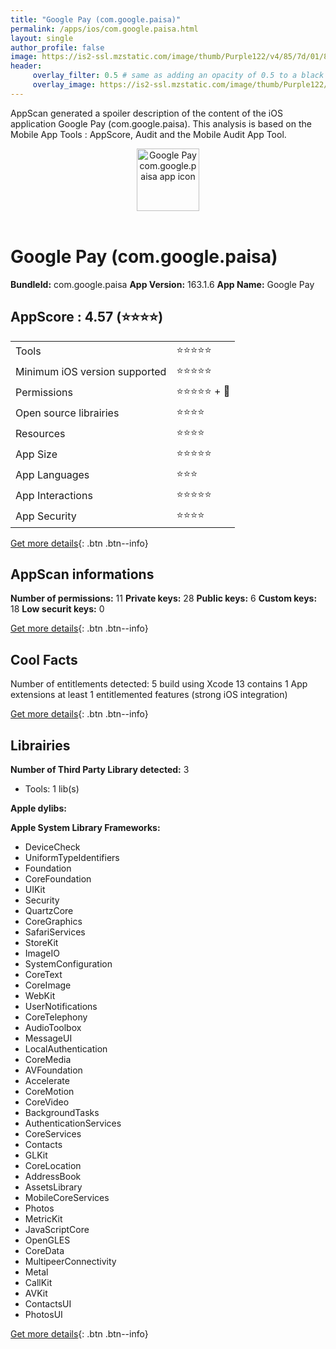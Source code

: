 ```yaml
---
title: "Google Pay (com.google.paisa)"
permalink: /apps/ios/com.google.paisa.html
layout: single
author_profile: false
image: https://is2-ssl.mzstatic.com/image/thumb/Purple122/v4/85/7d/01/857d016f-75e4-b60f-9694-c0f630f5bce4/GPayAppIcon-0-1x_U007emarketing-0-0-0-5-0-0-85-220.png/512x512bb.jpg
header: 
     overlay_filter: 0.5 # same as adding an opacity of 0.5 to a black background
     overlay_image: https://is2-ssl.mzstatic.com/image/thumb/Purple122/v4/85/7d/01/857d016f-75e4-b60f-9694-c0f630f5bce4/GPayAppIcon-0-1x_U007emarketing-0-0-0-5-0-0-85-220.png/512x512bb.jpg
---
```

AppScan generated a spoiler description of the content of the iOS application Google Pay (com.google.paisa). This analysis is based on the Mobile App Tools : AppScore, Audit and the Mobile Audit App Tool.

  
  
<div style="text-align: center;"><img src="https://is2-ssl.mzstatic.com/image/thumb/Purple122/v4/85/7d/01/857d016f-75e4-b60f-9694-c0f630f5bce4/GPayAppIcon-0-1x_U007emarketing-0-0-0-5-0-0-85-220.png/512x512bb.jpg" width="100" height="100" alt="Google Pay com.google.paisa app icon"></div></br>
  
# Google Pay (com.google.paisa)

**BundleId:** com.google.paisa
**App Version:** 163.1.6
**App Name:** Google Pay


## AppScore : 4.57 (⭐️⭐️⭐️⭐️) 

<table>
<tr><td> Tools </td><td> ⭐️⭐️⭐️⭐️⭐️ </td></tr>
<tr><td> Minimum iOS version supported </td><td> ⭐️⭐️⭐️⭐️⭐️ </td></tr>
<tr><td> Permissions </td><td> ⭐️⭐️⭐️⭐️⭐️ + 🌟 </td></tr>
<tr><td> Open source librairies </td><td> ⭐️⭐️⭐️⭐️ </td></tr>
<tr><td> Resources </td><td> ⭐️⭐️⭐️⭐️ </td></tr>
<tr><td> App Size </td><td> ⭐️⭐️⭐️⭐️⭐️ </td></tr>
<tr><td> App Languages </td><td> ⭐️⭐️⭐️ </td></tr>
<tr><td> App Interactions </td><td> ⭐️⭐️⭐️⭐️⭐️ </td></tr>
<tr><td> App Security </td><td> ⭐️⭐️⭐️⭐️ </td></tr>
</table>

[Get more details](/pricing.html){: .btn .btn--info}  
  
## AppScan informations 

**Number of permissions:** 11
**Private keys:** 28
**Public keys:** 6
**Custom keys:** 18
**Low securit keys:** 0
  
[Get more details](/pricing.html){: .btn .btn--info}

## Cool Facts

Number of entitlements detected: 5
build using Xcode 13
contains 1 App extensions
at least 1 entitlemented features (strong iOS integration)
  
[Get more details](/pricing.html){: .btn .btn--info}

## Librairies 
**Number of Third Party Library detected:** 3
- Tools: 1 lib(s)

**Apple dylibs:**


**Apple System Library Frameworks:**
- DeviceCheck
- UniformTypeIdentifiers
- Foundation
- CoreFoundation
- UIKit
- Security
- QuartzCore
- CoreGraphics
- SafariServices
- StoreKit
- ImageIO
- SystemConfiguration
- CoreText
- CoreImage
- WebKit
- UserNotifications
- CoreTelephony
- AudioToolbox
- MessageUI
- LocalAuthentication
- CoreMedia
- AVFoundation
- Accelerate
- CoreMotion
- CoreVideo
- BackgroundTasks
- AuthenticationServices
- CoreServices
- Contacts
- GLKit
- CoreLocation
- AddressBook
- AssetsLibrary
- MobileCoreServices
- Photos
- MetricKit
- JavaScriptCore
- OpenGLES
- CoreData
- MultipeerConnectivity
- Metal
- CallKit
- AVKit
- ContactsUI
- PhotosUI


  
[Get more details](/pricing.html){: .btn .btn--info}

